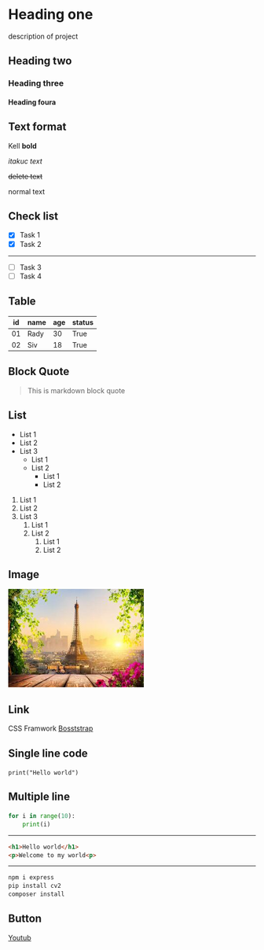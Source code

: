 # Heading one
description of project
## Heading two
### Heading three 
#### Heading foura

## Text format

Kell **bold**

*itakuc text*

~~delete text~~ 

normal text

## Check list
- [x] Task 1
- [x] Task 2
---
- [ ] Task 3
- [ ] Task 4

## Table
| id | name | age | status |
|----|------|-----|--------|
| 01 | Rady | 30  |  True  |
| 02 | Siv  | 18  |  True  |

## Block Quote

> This is markdown block quote

## List
- List 1
- List 2
- List 3
    - List 1
    - List 2
        - List 1
        - List 2
1. List 1
2. List 2
3. List 3
    1. List 1
    2. List 2
        1. List 1
        2. List 2

## Image
![alt text](image-1.png)

## Link 
CSS Framwork [Bosststrap](https://getbootstrap.com/)

## Single line code
`print("Hello world")`

## Multiple line
```python
for i in range(10):
    print(i)
```
---
```html
<h1>Hello world</h1>
<p>Welcome to my world<p>
```
---
``` bash
npm i express
pip install cv2
composer install
```

## Button
<a href="https://www.youtube.com/" target="_blank_">Youtub</a>